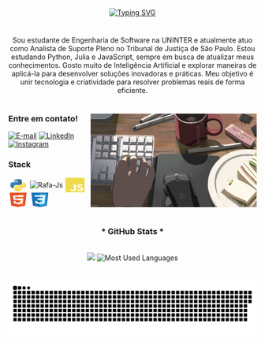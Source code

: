  <!-- Cabeçalho -->
<div style="text-align: center;" align="center">
    <a align="center" href="https://git.io/typing-svg">
    <img align="center" src="https://readme-typing-svg.demolab.com?font=Fira+Code&weight=500&size=22&pause=1000&color=70A5FD&center=true&vCenter=true&random=false&width=524&lines=%E2%8A%B9+Bem vindo+ao+meu+perfil!+%E2%8A%B9" alt="Typing SVG">
  </a>
</div>


 #

<p align="center">Sou estudante de Engenharia de Software na UNINTER e atualmente atuo como Analista de Suporte Pleno no Tribunal de Justiça de São Paulo. Estou estudando Python, Julia e JavaScript, sempre em busca de atualizar meus conhecimentos. Gosto muito de Inteligência Artificial e explorar maneiras de aplicá-la para desenvolver soluções inovadoras e práticas. Meu objetivo é unir tecnologia e criatividade para resolver problemas reais de forma eficiente.

 #
 <img align="right" alt="" height="190px" src="./study.gif">
 <div align="left">
 <!-- Contatos -->
<div> 
 <h3 align="left">Entre em contato!</h3>
    
  [![E-mail](https://img.shields.io/badge/-Email-000?style=for-the-badge&logo=microsoft-outlook&logoColor=FF00F6&color:FFF)](mailto:contatoandresantiago@hotmail.com)
  [![LinkedIn](https://img.shields.io/badge/-LinkedIn-000?style=for-the-badge&logo=linkedin&logoColor=FF00F6&color:FFF)](https://www.linkedin.com/in/andre-luis-santiago/)
  [![Instagram](https://img.shields.io/badge/-Instagram-000?style=for-the-badge&logo=instagram&logoColor=FF00F6&color:FFF)](https://www.instagram.com/andre.lumos/)
 </div>
    <!-- Stack-->
 <h3 align="left">Stack</h3>
 <div>  
    <img align="center" alt="Rafa-Python" height="30" width="40" src="https://raw.githubusercontent.com/devicons/devicon/master/icons/python/python-original.svg">
    <img align="center" alt="Rafa-Js" height="30" width="40" src="https://cdn.jsdelivr.net/gh/devicons/devicon/icons/java/java-original.svg" height="25" alt="java logo"  />
    <img align="center" alt="Rafa-Js" height="30" width="40" src="https://raw.githubusercontent.com/devicons/devicon/master/icons/javascript/javascript-plain.svg">
    <img align="center" alt="Rafa-HTML" height="30" width="40" src="https://raw.githubusercontent.com/devicons/devicon/master/icons/html5/html5-original.svg">
    <img align="center" alt="Rafa-CSS" height="30" width="40" src="https://raw.githubusercontent.com/devicons/devicon/master/icons/css3/css3-original.svg">
 </div>



</div>


#

 <!-- Cards -->
<div style="text-align: center;" align="center">
  <h3>* GitHub Stats *</h3>
  <br>
  <!-- Card dos Posts -->
 <img src="https://github-readme-stats.vercel.app/api?username=andresanti4go&show_icons=true&theme=tokyonight">
  <!-- Card das Linguagens -->
 <img src="https://github-readme-stats.vercel.app/api/top-langs/?username=andresanti4go&layout=compact&hide_title=false&count_private=true&langs_count=4&show_icons=true&hide=html,scss,less&border_radius=3&theme=tokyonight&count_private=true" alt="Most Used Languages">
</div>

#

 <!-- Cobrinha -->
<picture align="center">
  <source media="(prefers-color-scheme: dark)" srcset="https://raw.githubusercontent.com/andrelumos/andrelumos/output/github-contribution-grid-snake-dark.svg">
  <source media="(prefers-color-scheme: light)" srcset="https://raw.githubusercontent.com/andrelumos/andrelumos/output/github-contribution-grid-snake-dark.svg">
  <img align="center" alt="github contribution grid snake animation" src="https://raw.githubusercontent.com/andresanti4go/andresanti4go/output/github-contribution-grid-snake.svg">
</picture>

<!--
**andrelumos/andrelumos** is a ✨ _special_ ✨ repository because its `README.md` (this file) appears on your GitHub profile.

Here are some ideas to get you started:

- 🔭 I’m currently working on ...
- 🌱 I’m currently learning ...
- 👯 I’m looking to collaborate on ...
- 🤔 I’m looking for help with ...
- 💬 Ask me about ...
- 📫 How to reach me: ...
- 😄 Pronouns: ...
- ⚡ Fun fact: ...
-->
